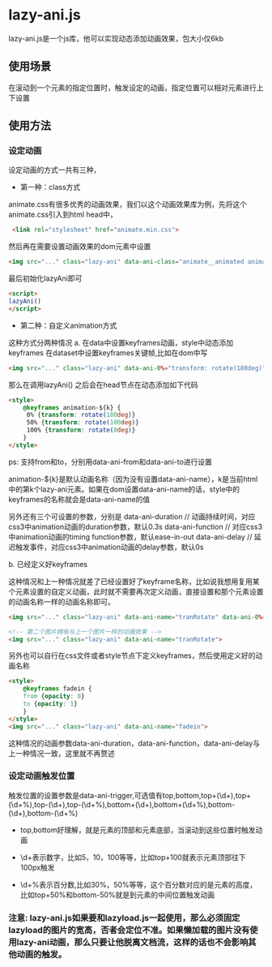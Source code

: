 
# lazy-ani.js

lazy-ani.js是一个js库，他可以实现动态添加动画效果，包大小仅6kb

## 使用场景

在滚动到一个元素的指定位置时，触发设定的动画，指定位置可以相对元素进行上下设置

## 使用方法

### 设定动画

设定动画的方式一共有三种，

- 第一种：class方式

animate.css有很多优秀的动画效果，我们以这个动画效果库为例，先将这个animate.css引入到html head中，
```html
 <link rel="stylesheet" href="animate.min.css">
```
然后再在需要设置动画效果的dom元素中设置
```html
<img src="..." class="lazy-ani" data-ani-class="animate__animated animate__fadeInTopLeft">
```

最后初始化lazyAni即可
```html
<script>
lazyAni()
</script>
```

- 第二种：自定义animation方式

这种方式分两种情况
a. 在data中设置keyframes动画，style中动态添加keyframes
在dataset中设置keyframes关键帧,比如在dom中写

```html
<img src="..." class="lazy-ani" data-ani-0%="transform: rotate(180deg)" data-ani-50%="transform: rotate(100deg)" data-ani-100%="transform: rotate(0deg)">
```

那么在调用lazyAni() 之后会在head节点在动态添加如下代码
```html
<style>
	@keyframes animation-${k} {
	 0% {transform: rotate(180deg)}
	 50% {transform: rotate(100deg)}
	 100% {transform: rotate(0deg)}
	}
</style>
```
ps: 支持from和to，分别用data-ani-from和data-ani-to进行设置

animation-${k}是默认动画名称（因为没有设置data-ani-name），k是当前html中的第k个lazy-ani元素。如果在dom设置data-ani-name的话，style中的keyframes的名称就会是data-ani-name的值

另外还有三个可设置的参数，分别是
data-ani-duration // 动画持续时间，对应css3中animation动画的duration参数，默认0.3s
data-ani-function // 对应css3中animation动画的timing function参数，默认ease-in-out
data-ani-delay //  延迟触发事件，对应css3中animation动画的delay参数，默认0s

b. 已经定义好keyframes

这种情况和上一种情况就差了已经设置好了keyframe名称，比如说我想用复用某个元素设置的自定义动画，此时就不需要再次定义动画，直接设置和那个元素设置的动画名称一样的动画名称即可。

```html
<img src="..." class="lazy-ani" data-ani-name="tranRotate" data-ani-0%="transform: rotate(180deg)" data-ani-50%="transform: rotate(100deg)" data-ani-100%="transform: rotate(0deg)">

<!-- 第二个图片拥有与上一个图片一样的动画效果 -->
<img src="..." class="lazy-ani" data-ani-name="tranRotate">
```


另外也可以自行在css文件或者style节点下定义keyframes，然后使用定义好的动画名称
```html
<style>
	@keyframes fadein {
	from {opacity: 0}
	to {opacity: 1}
	}
</style>
<img src="..." class="lazy-ani" data-ani-name="fadein">
```
这种情况的动画参数data-ani-duration，data-ani-function，data-ani-delay与上一种情况一致，这里就不再赘述

### 设定动画触发位置

触发位置的设置参数是data-ani-trigger,可选值有top,bottom,top+(\d+),top+(\d+%),top-(\d+),top-(\d+%),bottom+(\d+),bottom+(\d+%),bottom-(\d+),bottom-(\d+%)

- top,bottom好理解，就是元素的顶部和元素底部，当滚动到这些位置时触发动画

- \d+表示数字，比如5，10，100等等，比如top+100就表示元素顶部往下100px触发

- \d+%表示百分数,比如30%，50%等等，这个百分数对应的是元素的高度，比如top+50%和bottom-50%就是到元素的中间位置触发动画

### 注意: lazy-ani.js如果要和lazyload.js一起使用，那么必须固定lazyload的图片的宽高，否者会定位不准。如果懒加载的图片没有使用lazy-ani动画，那么只要让他脱离文档流，这样的话也不会影响其他动画的触发。
